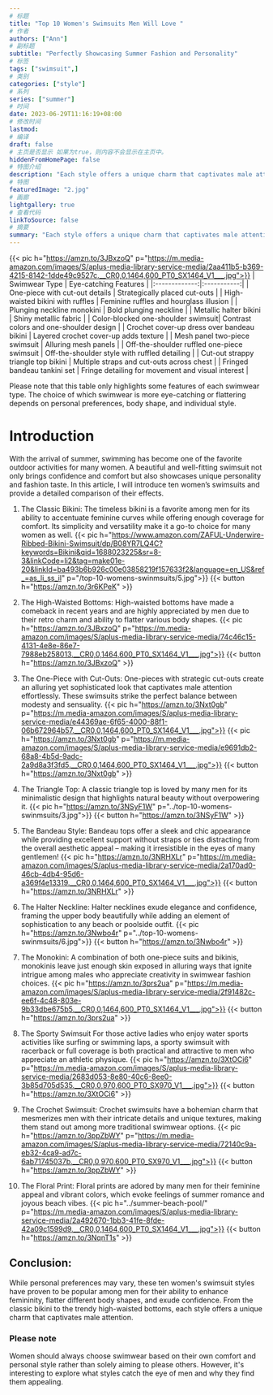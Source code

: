 ```yaml
---
# 标题
title: "Top 10 Women's Swimsuits Men Will Love "
# 作者
authors: ["Ann"]
# 副标题
subtitle: "Perfectly Showcasing Summer Fashion and Personality"
# 标签
tags: ["swimsuit",]
# 类别
categories: ["style"]
# 系列
series: ["summer"]
# 时间
date: 2023-06-29T11:16:19+08:00
# 修改时间
lastmod:
# 编译
draft: false
# 主页是否显示 如果为true，则内容不会显示在主页中。
hiddenFromHomePage: false
# 特图介绍
description: "Each style offers a unique charm that captivates male attention."
# 特图
featuredImage: "2.jpg"
# 画廊
lightgallery: true
# 查看代码
linkToSource: false
# 摘要
summary: "Each style offers a unique charm that captivates male attention.Each type of women's swimsuit has its own unique design style and effect;"
---
```


{{< pic h="https://amzn.to/3JBxzoQ" p="https://m.media-amazon.com/images/S/aplus-media-library-service-media/2aa411b5-b369-4215-8142-1dde49c9527c.__CR0,0,1464,600_PT0_SX1464_V1___.jpg">}}
| Swimwear Type | Eye-catching Features |
|:-------------:|:-----------:|
| One-piece with cut-out details | Strategically placed cut-outs |
| High-waisted bikini with ruffles | Feminine ruffles and hourglass illusion |
| Plunging neckline monokini    | Bold plunging neckline |
| Metallic halter bikini | Shiny metallic fabric |
| Color-blocked one-shoulder swimsuit| Contrast colors and one-shoulder design |
| Crochet cover-up dress over bandeau bikini | Layered crochet cover-up adds texture |
| Mesh panel two-piece swimsuit | Alluring mesh panels |
| Off-the-shoulder ruffled one-piece swimsuit | Off-the-shoulder style with ruffled detailing |
| Cut-out strappy triangle top bikini | Multiple straps and cut-outs across chest |
| Fringed bandeau tankini set | Fringe detailing for movement and visual interest |


Please note that this table only highlights some features of each swimwear type. The choice of which swimwear is more eye-catching or flattering depends on personal preferences, body shape, and individual style.



# Introduction
 With the arrival of summer, swimming has become one of the favorite outdoor activities for many women. A beautiful and well-fitting swimsuit not only brings confidence and comfort but also showcases unique personality and fashion taste. In this article, I will introduce ten women’s swimsuits and provide a detailed comparison of their effects.

1. The Classic Bikini:
The timeless bikini is a favorite among men for its ability to accentuate feminine curves while offering enough coverage for comfort. Its simplicity and versatility make it a go-to choice for many women as well.
{{< pic h="https://www.amazon.com/ZAFUL-Underwire-Ribbed-Bikini-Swimsuit/dp/B08YR7LQ4C?keywords=Bikini&qid=1688023225&sr=8-3&linkCode=li2&tag=make01e-20&linkId=ba493b6b926c00e03858219f157633f2&language=en_US&ref_=as_li_ss_il" p="/top-10-womens-swinmsuits/5.jpg">}}
{{< button h="https://amzn.to/3r6KPeK" >}}
2. The High-Waisted Bottoms:
High-waisted bottoms have made a comeback in recent years and are highly appreciated by men due to their retro charm and ability to flatter various body shapes.
{{< pic h="https://amzn.to/3JBxzoQ" p="https://m.media-amazon.com/images/S/aplus-media-library-service-media/74c46c15-4131-4e8e-86e7-7988eb258013.__CR0,0,1464,600_PT0_SX1464_V1___.jpg">}}
{{< button h="https://amzn.to/3JBxzoQ" >}}

3. The One-Piece with Cut-Outs:
One-pieces with strategic cut-outs create an alluring yet sophisticated look that captivates male attention effortlessly. These swimsuits strike the perfect balance between modesty and sensuality.
{{< pic h="https://amzn.to/3Nxt0gb" p="https://m.media-amazon.com/images/S/aplus-media-library-service-media/e44369ae-6f65-4000-88f1-06b672964b57.__CR0,0,1464,600_PT0_SX1464_V1___.jpg">}}
{{< pic h="https://amzn.to/3Nxt0gb" p="https://m.media-amazon.com/images/S/aplus-media-library-service-media/e9691db2-68a8-4b5d-9adc-2a9d8a3f3fd5.__CR0,0,1464,600_PT0_SX1464_V1___.jpg">}}
{{< button h="https://amzn.to/3Nxt0gb" >}}

4. The Triangle Top:
A classic triangle top is loved by many men for its minimalistic design that highlights natural beauty without overpowering it.
{{< pic h="https://amzn.to/3NSyF1W" p="../top-10-womens-swinmsuits/3.jpg">}}
{{< button h="https://amzn.to/3NSyF1W" >}}
5. The Bandeau Style:
Bandeau tops offer a sleek and chic appearance while providing excellent support without straps or ties distracting from the overall aesthetic appeal – making it irresistible in the eyes of many gentlemen!
{{< pic h="https://amzn.to/3NRHXLr" p="https://m.media-amazon.com/images/S/aplus-media-library-service-media/2a170ad0-46cb-4db4-95d6-a369f4e13319.__CR0,0,1464,600_PT0_SX1464_V1___.jpg">}}
{{< button h="https://amzn.to/3NRHXLr" >}}
6. The Halter Neckline:
Halter necklines exude elegance and confidence, framing the upper body beautifully while adding an element of sophistication to any beach or poolside outfit.
{{< pic h="https://amzn.to/3Nwbo4r" p="../top-10-womens-swinmsuits/6.jpg">}}
{{< button h="https://amzn.to/3Nwbo4r" >}}
7. The Monokini:
A combination of both one-piece suits and bikinis, monokinis leave just enough skin exposed in alluring ways that ignite intrigue among males who appreciate creativity in swimwear fashion choices.
{{< pic h="https://amzn.to/3prs2ua" p="https://m.media-amazon.com/images/S/aplus-media-library-service-media/2f91482c-ee6f-4c48-803e-9b33dbe675b5.__CR0,0,1464,600_PT0_SX1464_V1___.jpg">}}
{{< button h="https://amzn.to/3prs2ua" >}}
8. The Sporty Swimsuit
For those active ladies who enjoy water sports activities like surfing or swimming laps, a sporty swimsuit with racerback or full coverage is both practical and attractive to men who appreciate an athletic physique.
{{< pic h="https://amzn.to/3XtOCi6" p="https://m.media-amazon.com/images/S/aplus-media-library-service-media/2683d053-8e80-40c6-8ee0-3b85d705d535.__CR0,0,970,600_PT0_SX970_V1___.jpg">}}
{{< button h="https://amzn.to/3XtOCi6" >}}
9. The Crochet Swimsuit:
Crochet swimsuits have a bohemian charm that mesmerizes men with their intricate details and unique textures, making them stand out among more traditional swimwear options.
{{< pic h="https://amzn.to/3ppZbWY" p="https://m.media-amazon.com/images/S/aplus-media-library-service-media/72140c9a-eb32-4ca9-ad7c-6ab71745037b.__CR0,0,970,600_PT0_SX970_V1___.jpg">}}
{{< button h="https://amzn.to/3ppZbWY" >}}
10. The Floral Print:
Floral prints are adored by many men for their feminine appeal and vibrant colors, which evoke feelings of summer romance and joyous beach vibes.
{{< pic h="../summer-beach-pool/" p="https://m.media-amazon.com/images/S/aplus-media-library-service-media/2a492670-1bb3-41fe-8fde-42a09c1599d9.__CR0,0,1464,600_PT0_SX1464_V1___.jpg">}}
{{< button h="https://amzn.to/3NqnT1s" >}}
## Conclusion:
While personal preferences may vary, these ten women's swimsuit styles have proven to be popular among men for their ability to enhance femininity, flatter different body shapes, and exude confidence. From the classic bikini to the trendy high-waisted bottoms, each style offers a unique charm that captivates male attention.
### Please note
Women should always choose swimwear based on their own comfort and personal style rather than solely aiming to please others. However, it's interesting to explore what styles catch the eye of men and why they find them appealing.
